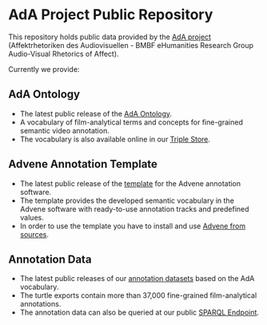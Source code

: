 # AdA Project Public Repository

This repository holds public data provided by the [AdA project](http://www.ada.cinepoetics.fu-berlin.de/en/index.html) (Affektrhetoriken des Audiovisuellen - BMBF eHumanities Research Group Audio-Visual Rhetorics of Affect).

Currently we provide:

## AdA Ontology
* The latest public release of the [AdA Ontology](https://github.com/ProjectAdA/public/tree/master/ontology).
* A vocabulary of film-analytical terms and concepts for fine-grained semantic video annotation.
* The vocabulary is also available online in our [Triple Store](http://ada.filmontology.org/).

## Advene Annotation Template
* The latest public release of the [template](https://github.com/ProjectAdA/public/tree/master/advene_template) for the Advene annotation software.
* The template provides the developed semantic vocabulary in the Advene software with ready-to-use annotation tracks and predefined values.
* In order to use the template you have to install and use [Advene from sources](https://github.com/oaubert/advene).

## Annotation Data
* The latest public releases of our [annotation datasets](https://github.com/ProjectAdA/public/tree/master/annotations) based on the AdA vocabulary.
* The turtle exports contain more than 37,000 fine-grained film-analytical annotations.
* The annotation data can also be queried at our public [SPARQL Endpoint](http://ada.filmontology.org/sparql).

